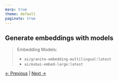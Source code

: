 ```yaml
---
marp: true
theme: default
paginate: true
---
```


## Generate embeddings with **models**
> Embedding Models:
> - `ai/granite-embedding-multilingual:latest`
> - `ai/mxbai-embed-large:latest`

[← Previous](001.2-what-means-embedding.md) | [Next →](003-distance.md)

